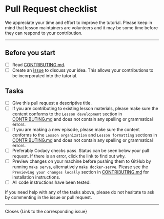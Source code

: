 # Pull Request checklist

We appreciate your time and effort to improve the tutorial. Please keep in mind that lesson maintainers are volunteers and it may be some time before they can respond to your contribution.

* * *

## Before you start

- [ ] Read [CONTRIBUTING.md](https://github.com/ESMValGroup/tutorial/blob/master/CONTRIBUTING.md).
- [ ] Create an [issue](https://github.com/ESMValGroup/tutorial/issues) to discuss your idea. This allows your contributions to be incorporated into the tutorial.

## Tasks

- [ ] Give this pull request a descriptive title.
- [ ] If you are contributing to existing lesson materials, please make sure the content conforms to the `Lesson development` section in [CONTRIBUTING.md](https://github.com/ESMValGroup/tutorial/blob/master/CONTRIBUTING.md) and does not contain any spelling or grammatical errors.
- [ ] If you are making a new episode, please make sure the content conforms to the `Lesson organization` and `Lesson formatting` sections in [CONTRIBUTING.md](https://github.com/ESMValGroup/tutorial/blob/master/CONTRIBUTING.md) and does not contain any spelling or grammatical errors.
- [ ] Preferably Codacy checks pass. Status can be seen below your pull request. If there is an error, click the link to find out why.
- [ ] Preview changes on your machine before pushing them to GitHub by running `make serve`, alternatively `make docker-serve`. Please see the `Previewing your changes locally` section in [CONTRIBUTING.md](https://github.com/ESMValGroup/tutorial/blob/master/CONTRIBUTING.md) for installation instructions.
- [ ] All code instructions have been tested.

If you need help with any of the tasks above, please do not hesitate to ask by commenting in the issue or pull request.

* * *

Closes {Link to the corresponding issue}
